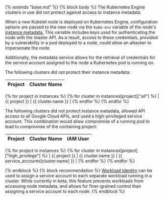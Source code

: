 {% extends "base.md" %}
{% block body %}
The Kubernetes Engine clusters in use did not protect against access to instance metadata.

When a new Kubelet node is deployed on Kubernetes Engine, configuration options are passed to the new node via the `kube-env` variable of the node's [instance metadata.](https://cloud.google.com/compute/docs/storing-retrieving-metadata) This variable includes keys used for authenticating the node with the master API. As a result, access to these credentials, provided by a vulnerability in a pod deployed to a node, could allow an attacker to impersonate the node.

Additionally, the metadata service allows for the retrieval of credentials for the service account assigned to the node a Kubernetes pod is running on.

The following clusters did not protect their instance metadata:

| Project | Cluster Name |
|:--------|:-------------|
{% for project in instances %}
{% for cluster in instances[project]["all"] %}
| {{ project }} | {{ cluster.name }} |
{% endfor %}
{% endfor %}

The following clusters did not protect instance metadata, allowed API access to all Google Cloud APIs, and used a high-privileged service account. This combination would allow compromise of a running pod to lead to compromise of the containing project:

| Project | Cluster Name | IAM User |
|:--------|:-------------|:---------|
{% for project in instances %}
{% for cluster in instances[project]["high_privilege"] %}
| {{ project }} | {{ cluster.name }} | {{ service_accounts[cluster.name] }} |
{% endfor %}
{% endfor %}

{% endblock %}
{% block recommendation %}
[Workload Identity](https://cloud.google.com/kubernetes-engine/docs/how-to/workload-identity) can be used to assign a service account to each separate workload running in a cluster. While currently in beta, this feature prevents workloads from accessing node metadata, and allows for finer-grained control than assigning a service account to each node.
{% endblock %}
